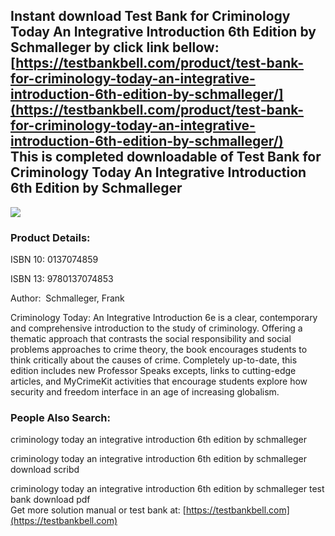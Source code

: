 Instant download **Test Bank for Criminology Today An Integrative Introduction 6th Edition by Schmalleger** by click link bellow:  
[https://testbankbell.com/product/test-bank-for-criminology-today-an-integrative-introduction-6th-edition-by-schmalleger/](https://testbankbell.com/product/test-bank-for-criminology-today-an-integrative-introduction-6th-edition-by-schmalleger/)  
This is completed downloadable of Test Bank for Criminology Today An Integrative Introduction 6th Edition by Schmalleger
------------------------------------------------------------------------------------------------------------------------


![](https://testbankbell.com/wp-content/uploads/2023/05/Criminology-Today-An-Integrative-Introduction-6e-Schmalleger.jpg)
### Product Details:


ISBN 10: 0137074859

ISBN 13: 9780137074853

Author:  Schmalleger, Frank

Criminology Today: An Integrative Introduction 6e is a clear, contemporary and comprehensive introduction to the study of criminology. Offering a thematic approach that contrasts the social responsibility and social problems approaches to crime theory, the book encourages students to think critically about the causes of crime. Completely up-to-date, this edition includes new Professor Speaks excepts, links to cutting-edge articles, and MyCrimeKit activities that encourage students explore how security and freedom interface in an age of increasing globalism.


 ### People Also Search:


 criminology today an integrative introduction 6th edition by schmalleger

 criminology today an integrative introduction 6th edition by schmalleger download scribd

 criminology today an integrative introduction 6th edition by schmalleger test bank download pdf  
  Get more solution manual or test bank at: [https://testbankbell.com](https://testbankbell.com)
